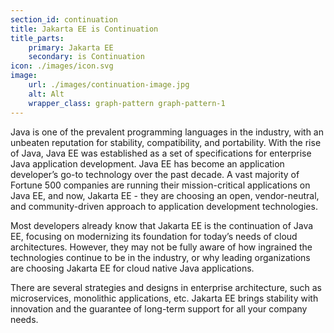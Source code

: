 ```yaml
---
section_id: continuation
title: Jakarta EE is Continuation
title_parts:
    primary: Jakarta EE
    secondary: is Continuation
icon: ./images/icon.svg
image:
    url: ./images/continuation-image.jpg
    alt: Alt
    wrapper_class: graph-pattern graph-pattern-1
---
```


Java is one of the prevalent programming languages in the industry, with an unbeaten reputation for stability, compatibility, and portability. 
With the rise of Java, Java EE was established as a set of specifications for enterprise Java application development. Java EE has become an 
application developer’s go-to technology over the past decade. A vast majority of Fortune 500 companies are running their mission-critical 
applications on Java EE, and now, Jakarta EE - they are choosing an open, vendor-neutral, and community-driven approach to application 
development technologies.

Most developers already know that Jakarta EE is the continuation of Java EE, focusing on modernizing its foundation for today’s needs of cloud 
architectures. However, they may not be fully aware of how ingrained the technologies continue to be in the industry, or why leading organizations 
are choosing Jakarta EE for cloud native Java applications.

There are several strategies and designs in enterprise architecture, such as microservices, monolithic applications, etc. Jakarta EE brings 
stability with innovation and the guarantee of long-term support for all your company needs.